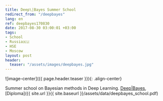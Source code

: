 ```yaml
---
title: Deep\|Bayes Summer School
redirect_from: "/deepbayes"
lang: en
ref: deepbayes170830
date: 2017-08-30 03:00:01 +03:00
tags:
- School
- Russia🇷🇺
- HSE
- Moscow
layout: post
header:
  teaser: "/assets/images/deepbayes.jpg"
---
```


![image-center]({{ page.header.teaser }}){: .align-center}

Summer school on Bayesian methods in Deep Learning. [Deep\|Bayes](http://deepbayes.ru), [Diploma]({{ site.url }}{{ site.baseurl }}/assets/data/deepbayes_school.pdf)
